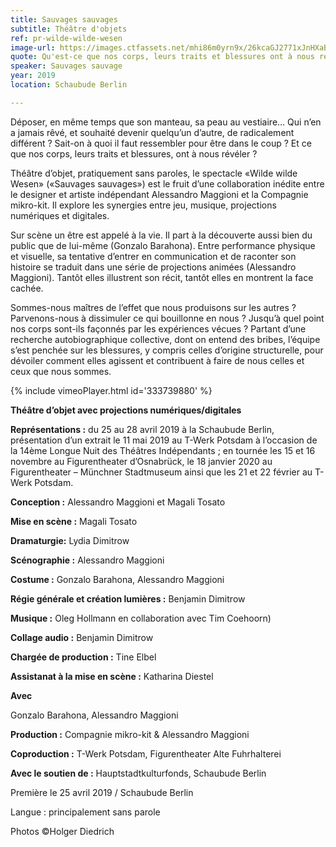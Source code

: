 ```yaml
---
title: Sauvages sauvages
subtitle: Théâtre d'objets
ref: pr-wilde-wilde-wesen
image-url: https://images.ctfassets.net/mhi86m0yrn9x/26kcaGJ2771xJnHXaB0GLb/19e740f1b029fe0407a005ab8924a806/wilde-wilde-wesen.jpg
quote: Qu'est-ce que nos corps, leurs traits et blessures ont à nous révéler?
speaker: Sauvages sauvage
year: 2019
location: Schaubude Berlin

---
```


Déposer, en même temps que son manteau, sa peau au vestiaire… Qui n’en a jamais rêvé, et souhaité devenir quelqu’un d’autre, de radicalement différent ? Sait-on à quoi il faut ressembler pour être dans le coup ? Et ce que nos corps, leurs traits et blessures, ont à nous révéler ?

Théâtre d’objet, pratiquement sans paroles, le spectacle «Wilde wilde Wesen» («Sauvages sauvages») est le fruit d’une collaboration inédite entre le designer et artiste indépendant Alessandro Maggioni et la Compagnie mikro-kit. Il explore les synergies entre jeu, musique, projections numériques et digitales.

Sur scène un être est appelé à la vie. Il part à la découverte aussi bien du public que de lui-même (Gonzalo Barahona). Entre performance physique et visuelle, sa tentative d’entrer en communication et de raconter son histoire se traduit dans une série de projections animées (Alessandro Maggioni). Tantôt elles illustrent son récit, tantôt elles en montrent la face cachée.

Sommes-nous maîtres de l’effet que nous produisons sur les autres ? Parvenons-nous à dissimuler ce qui bouillonne en nous ? Jusqu’à quel point nos corps sont-ils façonnés par les expériences vécues ? Partant d’une recherche autobiographique collective, dont on entend des bribes, l’équipe s’est penchée sur les blessures, y compris celles d’origine structurelle, pour dévoiler comment elles agissent et contribuent à faire de nous celles et ceux que nous sommes.

{% include vimeoPlayer.html id='333739880' %}

**Théâtre d’objet avec projections numériques/digitales**

**Représentations :** du 25 au 28 avril 2019 à la Schaubude Berlin, présentation d’un extrait le 11 mai 2019 au T-Werk Potsdam à l’occasion de la 14ème Longue Nuit des Théâtres Indépendants ; en tournée les 15 et 16 novembre au Figurentheater d’Osnabrück, le 18 janvier 2020 au Figurentheater – Münchner Stadtmuseum ainsi que les 21 et 22 février au T-Werk Potsdam.

**Conception :** Alessandro Maggioni et Magali Tosato

**Mise en scène :** Magali Tosato

**Dramaturgie:** Lydia Dimitrow

**Scénographie :** Alessandro Maggioni

**Costume :** Gonzalo Barahona, Alessandro Maggioni

**Régie générale et création lumières :** Benjamin Dimitrow

**Musique :** Oleg Hollmann en collaboration avec Tim Coehoorn)

**Collage audio :** Benjamin Dimitrow

**Chargée de production :** Tine Elbel

**Assistanat à la mise en scène :** Katharina Diestel


**Avec**

Gonzalo Barahona, Alessandro Maggioni

**Production :** Compagnie mikro-kit & Alessandro Maggioni

**Coproduction :** T-Werk Potsdam, Figurentheater Alte Fuhrhalterei

**Avec le soutien de :** Hauptstadtkulturfonds, Schaubude Berlin


Première le 25 avril 2019 / Schaubude Berlin

Langue : principalement sans parole

Photos ©Holger Diedrich
